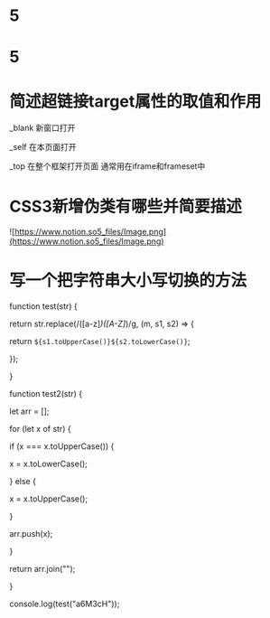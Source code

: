 # 5

# 5

# 简述超链接target属性的取值和作用

_blank 新窗口打开

_self 在本页面打开

_top 在整个框架打开页面 通常用在iframe和frameset中

# CSS3新增伪类有哪些并简要描述

![https://www.notion.so5_files/Image.png](https://www.notion.so5_files/Image.png)

# 写一个把字符串大小写切换的方法

function test(str) {

return str.replace(/([a-z]*)([A-Z]*)/g, (m, s1, s2) => {

return `${s1.toUpperCase()}${s2.toLowerCase()}`;

});

}

function test2(str) {

let arr = [];

for (let x of str) {

if (x === x.toUpperCase()) {

x = x.toLowerCase();

} else {

x = x.toUpperCase();

}

arr.push(x);

}

return arr.join("");

}

console.log(test("a6M3cH"));